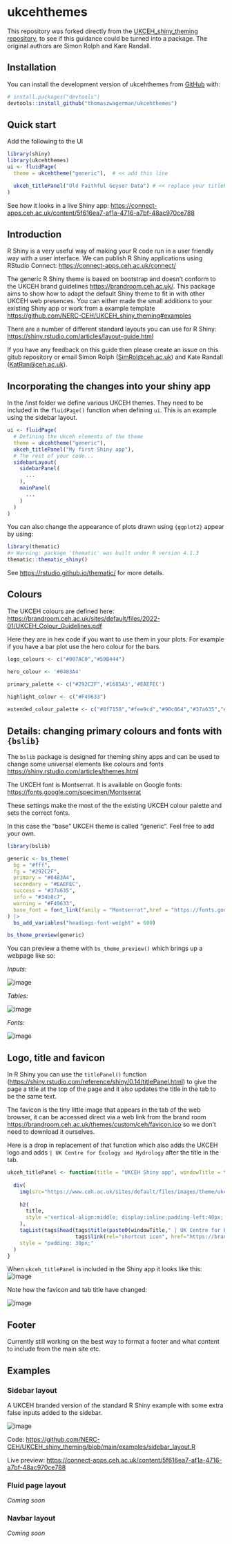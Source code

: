 
<!-- README.md is generated from README.Rmd. Please edit that file -->

# ukcehthemes

<!-- badges: start -->
<!-- badges: end -->

This repository was forked directly from the [UKCEH_shiny_theming
repository](https://github.com/NERC-CEH/UKCEH_shiny_theming), to see if
this guidance could be turned into a package. The original authors are
Simon Rolph and Kare Randall.

## Installation

You can install the development version of ukcehthemes from
[GitHub](https://github.com/) with:

``` r
# install.packages("devtools")
devtools::install_github("thomaszwagerman/ukcehthemes")
```

## Quick start

Add the following to the UI

``` r
library(shiny)
library(ukcehthemes)
ui <- fluidPage(
  theme = ukcehtheme("generic"),  # << add this line

  ukceh_titlePanel("Old Faithful Geyser Data") # << replace your titlePanel() with ukceh_titlePanel()
)
```

See how it looks in a live Shiny app:
<https://connect-apps.ceh.ac.uk/content/5f616ea7-af1a-4716-a7bf-48ac970ce788>

## Introduction

R Shiny is a very useful way of making your R code run in a user
friendly way with a user interface. We can publish R Shiny applications
using RStudio Connect: <https://connect-apps.ceh.ac.uk/connect/>

The generic R Shiny theme is based on bootstrap and doesn’t conform to
the UKCEH brand guidelines <https://brandroom.ceh.ac.uk/>. This package
aims to show how to adapt the default Shiny theme to fit in with other
UKCEH web presences. You can either made the small additions to your
existing Shiny app or work from a example template
<https://github.com/NERC-CEH/UKCEH_shiny_theming#examples>

There are a number of different standard layouts you can use for R
Shiny: <https://shiny.rstudio.com/articles/layout-guide.html>

If you have any feedback on this guide then please create an issue on
this gitub repository or email Simon Rolph (<SimRol@ceh.ac.uk>) and Kate
Randall (<KatRan@ceh.ac.uk>).

## Incorporating the changes into your shiny app

In the /inst folder we define various UKCEH themes. They need to be
included in the `fluidPage()` function when defining `ui`. This is an
example using the sidebar layout.

``` r
ui <- fluidPage(
  # Defining the ukceh elements of the theme
  theme = ukcehtheme("generic"),
  ukceh_titlePanel("My first Shiny app"),
  # The rest of your code...
  sidebarLayout(
    sidebarPanel(
      ...
    ),
    mainPanel(
      ...
    )
  )
)
```

You can also change the appearance of plots drawn using `{ggplot2}`
appear by using:

``` r
library(thematic)
#> Warning: package 'thematic' was built under R version 4.1.3
thematic::thematic_shiny()
```

See <https://rstudio.github.io/thematic/> for more details.

## Colours

The UKCEH colours are defined here:
<https://brandroom.ceh.ac.uk/sites/default/files/2022-01/UKCEH_Colour_Guidelines.pdf>

Here they are in hex code if you want to use them in your plots. For
example if you have a bar plot use the hero colour for the bars.

``` r
logo_colours <- c("#007AC0","#59B444")

hero_colour <- '#0483A4'

primary_palette <- c("#292C2F",'#1685A3','#EAEFEC')

highlight_colour <- c("#F49633")
  
extended_colour_palette <- c("#8f7158","#fee9cd","#90c064","#37a635","#00883c","047e56","007370","#0383a4","#c9e7f2","34b8c7","009dcb","227fc1","0a5da4","00678e","f39532")
```

## Details: changing primary colours and fonts with `{bslib}`

The `bslib` package is designed for theming shiny apps and can be used
to change some universal elements like colours and fonts
<https://shiny.rstudio.com/articles/themes.html>

The UKCEH font is Montserrat. It is available on Google fonts:
<https://fonts.google.com/specimen/Montserrat>

These settings make the most of the the existing UKCEH colour palette
and sets the correct fonts.

In this case the “base” UKCEH theme is called “generic”. Feel free to
add your own.

``` r
library(bslib)

generic <- bs_theme(
  bg = "#fff",
  fg = "#292C2F",
  primary = "#0483A4",
  secondary = "#EAEFEC",
  success = "#37a635",
  info = "#34b8c7",
  warning = "#F49633",
  base_font = font_link(family = "Montserrat",href = "https://fonts.googleapis.com/css2?family=Montserrat:wght@400;600&display=swap")
) |>  
  bs_add_variables("headings-font-weight" = 600)

bs_theme_preview(generic)
```

You can preview a theme with `bs_theme_preview()` which brings up a
webpage like so:

*Inputs:*

![image](https://user-images.githubusercontent.com/17750766/159717824-32ca3012-329a-4796-91b1-04fcf0713cc9.png)

*Tables:*

![image](https://user-images.githubusercontent.com/17750766/159717971-c7e59693-da1c-43b0-9eef-55b0b3d5c34d.png)

*Fonts:*

![image](https://user-images.githubusercontent.com/17750766/159718071-d8657f35-a337-4ecc-b259-82c4156bea81.png)

## Logo, title and favicon

In R Shiny you can use the `titlePanel()` function
(<https://shiny.rstudio.com/reference/shiny/0.14/titlePanel.html>) to
give the page a title at the top of the page and it also updates the
title in the tab to be the same text.

The favicon is the tiny little image that appears in the tab of the web
browser, it can be accessed direct via a web link from the brand room
<https://brandroom.ceh.ac.uk/themes/custom/ceh/favicon.ico> so we don’t
need to download it ourselves.

Here is a drop in replacement of that function which also adds the UKCEH
logo and adds `| UK Centre for Ecology and Hydrology` after the title in
the tab.

``` r
ukceh_titlePanel <- function(title = "UKCEH Shiny app", windowTitle = title){
  
  div(
    img(src="https://www.ceh.ac.uk/sites/default/files/images/theme/ukceh_logo_long_720x170_rgb.png",style="height: 50px;vertical-align:middle;"),
      
    h2(  
      title,
      style ='vertical-align:middle; display:inline;padding-left:40px;'
    ),
    tagList(tags$head(tags$title(paste0(windowTitle," | UK Centre for Ecology & Hydrology")),
                      tags$link(rel="shortcut icon", href="https://brandroom.ceh.ac.uk/themes/custom/ceh/favicon.ico"))),
    style = "padding: 30px;"
  )
}
```

When `ukceh_titlePanel` is included in the Shiny app it looks like this:
![image](https://user-images.githubusercontent.com/17750766/159720789-dff9186c-7bca-437a-a487-46a57f44e014.png)

Note how the favicon and tab title have changed:

![image](https://user-images.githubusercontent.com/17750766/159717427-a5454c2c-02d3-4241-8c23-fb769fd68e3e.png)

## Footer

Currently still working on the best way to format a footer and what
content to include from the main site etc.

## Examples

### Sidebar layout

A UKCEH branded version of the standard R Shiny example with some extra
false inputs added to the sidebar.

![image](https://user-images.githubusercontent.com/17750766/159717529-08361e20-bc3e-4c27-b7d2-3967c8317613.png)

Code:
<https://github.com/NERC-CEH/UKCEH_shiny_theming/blob/main/examples/sidebar_layout.R>

Live preview:
<https://connect-apps.ceh.ac.uk/content/5f616ea7-af1a-4716-a7bf-48ac970ce788>

### Fluid page layout

*Coming soon*

### Navbar layout

*Coming soon*
